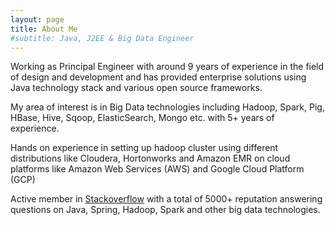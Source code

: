 ```yaml
---
layout: page
title: About Me
#subtitle: Java, J2EE & Big Data Engineer
---
```


Working as Principal Engineer with around 9 years of experience in the field of design and development and has provided enterprise solutions using Java technology stack and various open source frameworks.

My area of interest is in Big Data technologies including Hadoop, Spark, Pig, HBase, Hive, Sqoop, ElasticSearch, Mongo etc. with 5+ years of experience.

Hands on experience in setting up hadoop cluster using different distributions like Cloudera, Hortonworks and Amazon EMR on cloud platforms like Amazon Web Services (AWS) and Google Cloud Platform (GCP)

Active member in [Stackoverflow](https://stackoverflow.com/users/1025328/prasad-khode) with a total of 5000+ reputation answering questions on Java, Spring, Hadoop, Spark and other big data technologies.
